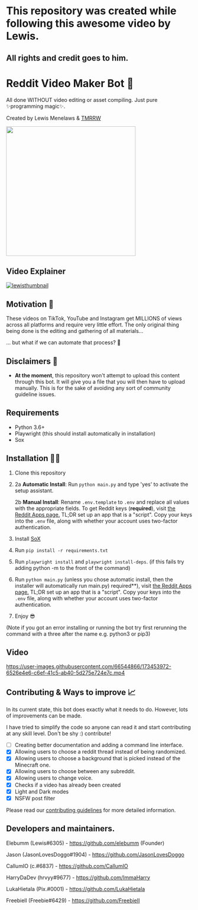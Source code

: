 # This repository was created while following this awesome video by Lewis.
## All rights and credit goes to him.

# Reddit Video Maker Bot 🎥

All done WITHOUT video editing or asset compiling. Just pure ✨programming magic✨.

Created by Lewis Menelaws & [TMRRW](https://tmrrwinc.ca)

<a target="_blank" href="https://tmrrwinc.ca">
<picture>
  <source media="(prefers-color-scheme: dark)" srcset="https://user-images.githubusercontent.com/6053155/170528535-e274dc0b-7972-4b27-af22-637f8c370133.png">
  <source media="(prefers-color-scheme: light)" srcset="https://user-images.githubusercontent.com/6053155/170528582-cb6671e7-5a2f-4bd4-a048-0e6cfa54f0f7.png">
  <img src="https://user-images.githubusercontent.com/6053155/170528582-cb6671e7-5a2f-4bd4-a048-0e6cfa54f0f7.png" width="350">
</picture>

</a>

## Video Explainer

[![lewisthumbnail](https://user-images.githubusercontent.com/6053155/173631669-1d1b14ad-c478-4010-b57d-d79592a789f2.png)
](https://www.youtube.com/watch?v=3gjcY_00U1w)

## Motivation 🤔

These videos on TikTok, YouTube and Instagram get MILLIONS of views across all platforms and require very little effort.
The only original thing being done is the editing and gathering of all materials...

... but what if we can automate that process? 🤔

## Disclaimers 🚨

- **At the moment**, this repository won't attempt to upload this content through this bot. It will give you a file that
  you will then have to upload manually. This is for the sake of avoiding any sort of community guideline issues.

## Requirements

- Python 3.6+
- Playwright (this should install automatically in installation)
- Sox

## Installation 👩‍💻

1. Clone this repository
2. 2a **Automatic Install**: Run `python main.py` and type 'yes' to activate the setup assistant.

   2b **Manual Install**: Rename `.env.template` to `.env` and replace all values with the appropriate fields. To get Reddit keys (**required**), visit [the Reddit Apps page.](https://www.reddit.com/prefs/apps) TL;DR set up an app that is a "script". Copy your keys into the `.env` file, along with whether your account uses two-factor authentication.

3. Install [SoX](https://sourceforge.net/projects/sox/files/sox/)
   
4. Run `pip install -r requirements.txt`

5. Run `playwright install` and `playwright install-deps`. (if this fails try adding python -m to the front of the command)

6. Run `python main.py` (unless you chose automatic install, then the installer will automatically run main.py)
   required\*\*), visit [the Reddit Apps page.](https://www.reddit.com/prefs/apps) TL;DR set up an app that is a "script".
   Copy your keys into the `.env` file, along with whether your account uses two-factor authentication.
7. Enjoy 😎

(Note if you got an error installing or running the bot try first rerunning the command with a three after the name e.g. python3 or pip3)
## Video

https://user-images.githubusercontent.com/66544866/173453972-6526e4e6-c6ef-41c5-ab40-5d275e724e7c.mp4

## Contributing & Ways to improve 📈

In its current state, this bot does exactly what it needs to do. However, lots of improvements can be made.

I have tried to simplify the code so anyone can read it and start contributing at any skill level. Don't be shy :) contribute!

- [ ] Creating better documentation and adding a command line interface.
- [x] Allowing users to choose a reddit thread instead of being randomized.
- [x] Allowing users to choose a background that is picked instead of the Minecraft one.
- [x] Allowing users to choose between any subreddit.
- [x] Allowing users to change voice.
- [x] Checks if a video has already been created
- [x] Light and Dark modes
- [x] NSFW post filter

Please read our [contributing guidelines](CONTRIBUTING.md) for more detailed information.

## Developers and maintainers.

Elebumm (Lewis#6305) - https://github.com/elebumm (Founder)

Jason (JasonLovesDoggo#1904) - https://github.com/JasonLovesDoggo

CallumIO (c.#6837) - https://github.com/CallumIO

HarryDaDev (hrvyy#9677) - https://github.com/ImmaHarry

LukaHietala (Pix.#0001) - https://github.com/LukaHietala

Freebiell (Freebie#6429) - https://github.com/FreebieII
